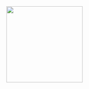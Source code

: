 <a href="https://open.spotify.com/track/2RlgNHKcydI9sayD2Df2xp?si=1234567890abcdef" title="Electric Light Orchestra - Mr. Blue Sky">
  <img src="https://upload.wikimedia.org/wikipedia/en/4/43/Mr_blue_sky_by_electric_light_orchestra_UK_vinyl.png" width="200" height="200">
</a>